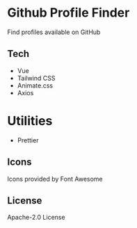 # Github Profile Finder

Find profiles available on GitHub

## Tech

- Vue
- Tailwind CSS
- Animate.css
- Axios

# Utilities

- Prettier

## Icons

Icons provided by Font Awesome

## License

Apache-2.0 License

